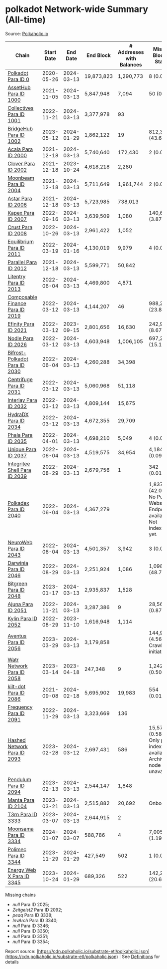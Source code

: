 # polkadot Network-wide Summary (All-time)

Source: [Polkaholic.io](https://polkaholic.io)


| Chain            | Start Date | End Date | End Block | # Addresses with Balances | Missing Blocks / Status |
| ---------------- | ---------- | ---------| --------- | ------------------------- | ----------------------- |
| [Polkadot Para ID 0](/polkadot/0-polkadot) | 2020-05-26 | 2024-03-13 | 19,873,823 |  1,290,773 | 8 (0.00%)  |
| [AssetHub Para ID 1000](/polkadot/1000-assethub) | 2021-11-05 | 2024-03-13 | 5,847,948 |  7,094 | 50 (0.00%)  |
| [Collectives Para ID 1001](/polkadot/1001-collectives) | 2022-11-21 | 2024-03-13 | 3,377,978 |  93 |    |
| [BridgeHub Para ID 1002](/polkadot/1002-bridgehub) | 2023-05-12 | 2024-01-29 | 1,862,122 |  19 | 812,302 (43.62%)  |
| [Acala Para ID 2000](/polkadot/2000-acala) | 2021-12-18 | 2024-03-13 | 5,740,640 |  172,430 | 2 (0.00%)  |
| [Clover Para ID 2002](/polkadot/2002-clover) | 2021-12-18 | 2023-10-24 | 4,618,218 |  2,280 |    |
| [Moonbeam Para ID 2004](/polkadot/2004-moonbeam) | 2021-12-18 | 2024-03-13 | 5,711,649 |  1,961,744 | 2 (0.00%)  |
| [Astar Para ID 2006](/polkadot/2006-astar) | 2021-12-18 | 2024-03-13 | 5,723,985 |  738,013 |    |
| [Kapex Para ID 2007](/polkadot/2007-kapex) | 2022-09-16 | 2024-03-13 | 3,639,509 |  1,080 | 140,668 (3.87%)  |
| [Crust Para ID 2008](/polkadot/2008-crust) | 2022-10-26 | 2024-03-13 | 2,961,422 |  1,052 |    |
| [Equilibrium Para ID 2011](/polkadot/2011-equilibrium) | 2022-03-19 | 2024-01-16 | 4,130,019 |  9,979 | 4 (0.00%)  |
| [Parallel Para ID 2012](/polkadot/2012-parallel) | 2021-12-18 | 2024-03-13 | 5,599,771 |  50,842 |    |
| [Litentry Para ID 2013](/polkadot/2013-litentry) | 2022-06-04 | 2024-03-13 | 4,469,800 |  4,871 |    |
| [Composable Finance Para ID 2019](/polkadot/2019-composable) | 2022-03-12 | 2024-03-13 | 4,144,207 |  46 | 988,228 (23.85%)  |
| [Efinity Para ID 2021](/polkadot/2021-efinity) | 2022-03-12 | 2023-09-15 | 2,801,656 |  16,630 | 242,949 (8.67%)  |
| [Nodle Para ID 2026](/polkadot/2026-nodle) | 2022-03-12 | 2024-03-13 | 4,603,948 |  1,006,105 | 697,251 (15.14%)  |
| [Bifrost-Polkadot Para ID 2030](/polkadot/2030-bifrost) | 2022-06-04 | 2024-03-13 | 4,260,288 |  34,398 |    |
| [Centrifuge Para ID 2031](/polkadot/2031-centrifuge) | 2022-03-12 | 2024-03-13 | 5,060,968 |  51,118 |    |
| [Interlay Para ID 2032](/polkadot/2032-interlay) | 2022-03-12 | 2024-03-13 | 4,809,144 |  15,675 |    |
| [HydraDX Para ID 2034](/polkadot/2034-hydradx) | 2022-03-12 | 2024-03-13 | 4,672,355 |  29,709 |    |
| [Phala Para ID 2035](/polkadot/2035-phala) | 2022-04-01 | 2024-03-13 | 4,698,210 |  5,049 | 4 (0.00%)  |
| [Unique Para ID 2037](/polkadot/2037-unique) | 2022-06-04 | 2024-03-13 | 4,519,575 |  34,954 | 4,184 (0.09%)  |
| [Integritee Shell Para ID 2039](/polkadot/2039-integritee) | 2022-08-29 | 2024-03-13 | 2,679,756 |  1 | 342 (0.01%)  |
| [Polkadex Para ID 2040](/polkadot/2040-polkadex) | 2022-06-04 | 2024-03-13 | 4,367,279 |   | 1,837,152 (42.07%) No Public Websocket Endpoint available: Not indexing yet. |
| [NeuroWeb Para ID 2043](/polkadot/2043-neuroweb) | 2022-06-04 | 2024-03-13 | 4,501,357 |  3,942 | 3 (0.00%)  |
| [Darwinia Para ID 2046](/polkadot/2046-darwinia) | 2022-08-29 | 2024-03-13 | 2,251,924 |  1,086 | 1,098,047 (48.76%)  |
| [Bitgreen Para ID 2048](/polkadot/2048-bitgreen) | 2023-01-17 | 2024-03-13 | 2,935,837 |  1,528 |    |
| [Ajuna Para ID 2051](/polkadot/2051-ajuna) | 2022-11-21 | 2024-03-13 | 3,287,386 |  9 | 28,565 (0.87%)  |
| [Kylin Para ID 2052](/polkadot/2052-kylin) | 2022-08-29 | 2023-11-10 | 1,616,948 |  1,114 |    |
| [Aventus Para ID 2056](/polkadot/2056-aventus) | 2023-03-29 | 2024-03-13 | 3,179,858 |   | 144,921 (4.56%) Crawling initiated |
| [Watr Network Para ID 2058](/polkadot/2058-watr) | 2023-03-14 | 2023-04-18 | 247,348 |  9 | 1,242 (0.50%)  |
| [kilt-dot Para ID 2086](/polkadot/2086-kilt) | 2021-09-08 | 2024-02-18 | 5,695,902 |  19,983 | 554 (0.01%)  |
| [Frequency Para ID 2091](/polkadot/2091-frequency) | 2022-11-29 | 2024-03-13 | 3,323,669 |  136 |    |
| [Hashed Network Para ID 2093](/polkadot/2093-hashed) | 2023-02-28 | 2024-03-12 | 2,697,431 |  586 | 15,573 (0.58%) Only partial index available: Archive node unavailable |
| [Pendulum Para ID 2094](/polkadot/2094-pendulum) | 2023-02-13 | 2024-03-13 | 2,544,147 |  1,848 |    |
| [Manta Para ID 2104](/polkadot/2104-manta) | 2023-03-21 | 2024-03-13 | 2,515,882 |  20,692 |   Onboarding |
| [T3rn Para ID 3333](/polkadot/3333-t3rn) | 2023-03-07 | 2024-03-13 | 2,644,915 |  2 |    |
| [Moonsama Para ID 3334](/polkadot/3334-moonsama) | 2024-01-07 | 2024-03-07 | 588,786 |  4 | 7,005 (1.19%)  |
| [Polimec Para ID 3344](/polkadot/3344-polimec) | 2023-11-29 | 2024-01-29 | 427,549 |  502 | 1 (0.00%)  |
| [Energy Web X Para ID 3345](/polkadot/3345-energywebx) | 2023-10-24 | 2024-01-29 | 689,326 |  522 | 142,272 (20.64%)  |

Missing chains


* *null* Para ID 2025; 
* *Zeitgeist2* Para ID 2092; 
* *peaq* Para ID 3338; 
* *InvArch* Para ID 3340; 
* *null* Para ID 3346; 
* *null* Para ID 3350; 
* *null* Para ID 3351; 
* *null* Para ID 3354; 

Report source: [https://cdn.polkaholic.io/substrate-etl/polkaholic.json](https://cdn.polkaholic.io/substrate-etl/polkaholic.json) | See [Definitions](/DEFINITIONS.md) for details
